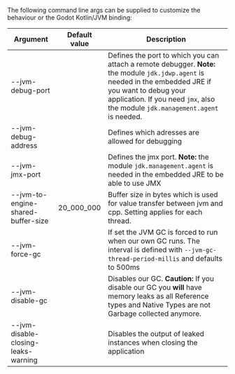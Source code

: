 The following command line args can be supplied to customize the behaviour or the Godot Kotlin/JVM binding:

| Argument | Default value | Description |
| --- | --- | ---|
| --jvm-debug-port | | Defines the port to which you can attach a remote debugger. **Note:** the module `jdk.jdwp.agent` is needed in the embedded JRE if you want to debug your application. If you need `jmx`, also the module `jdk.management.agent` is needed. |
| --jvm-debug-address | | Defines which adresses are allowed for debugging |
| --jvm-jmx-port | | Defines the jmx port. **Note:** the module `jdk.management.agent` is needed in the embedded JRE to be able to use JMX |
| --jvm-to-engine-shared-buffer-size | 20_000_000 | Buffer size in bytes which is used for value transfer between jvm and cpp. Setting applies for each thread. |
| --jvm-force-gc | | If set the JVM GC is forced to run when our own GC runs. The interval is defined with `--jvm-gc-thread-period-millis` and defaults to 500ms |
| --jvm-disable-gc | | Disables our GC. **Caution:** If you disable our GC you **will** have memory leaks as all Reference types and Native Types are not Garbage collected anymore.
| --jvm-disable-closing-leaks-warning | | Disables the output of leaked instances when closing the application |
